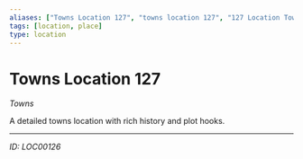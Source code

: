 ```yaml
---
aliases: ["Towns Location 127", "towns location 127", "127 Location Towns"]
tags: [location, place]
type: location
---
```


# Towns Location 127

*Towns*

A detailed towns location with rich history and plot hooks.

---
*ID: LOC00126*